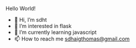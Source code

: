 Hello World!

- 👋 Hi, I’m sdht
- 👀 I’m interested in flask
- 🌱 I’m currently learning javascript
- 📫 How to reach me sdhaigthomas@gmail.com

<!---
sdhaigthomas/sdhaigthomas is a ✨ special ✨ repository because its `README.md` (this file) appears on your GitHub profile.
You can click the Preview link to take a look at your changes.
--->
